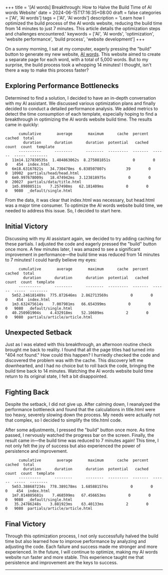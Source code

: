 +++
title = '[AI words] Breakthrough: How to Halve the Build Time of AI words Website'
date = 2024-06-15T17:16:35+08:00
draft = false
categories = ['AI', 'AI words']
tags = ['AI', 'AI words']
description = 'Learn how I optimized the build process of the AI words website, reducing the build time from 14 minutes to just 7 minutes. This article details the optimization steps and challenges encountered.'
keywords = ['AI', 'AI words', 'optimization', 'website performance', 'build process', 'website development']
+++

On a sunny morning, I sat at my computer, eagerly pressing the "build" button to generate my new website, [AI words](https://ai-words.aihub2022.top/). This website aimed to create a separate page for each word, with a total of 5,000 words. But to my surprise, the build process took a whopping 14 minutes! I thought, isn't there a way to make this process faster?

## Exploring Performance Bottlenecks

Determined to find a solution, I decided to have an in-depth conversation with my AI assistant. We discussed various optimization plans and finally decided to conduct a detailed performance analysis. We added metrics to detect the time consumption of each template, especially hoping to find a breakthrough in optimizing the AI words website build time. The results came in quickly:

```plaintext
      cumulative       average       maximum      cache  percent  cached  total  
        duration      duration      duration  potential   cached   count  count  template
      ----------      --------      --------  ---------  -------  ------  -----  --------
   11m14.127830535s  1.484863062s  8.275081851s          0        0       0    454  index.html
   6m18.63167821s   34.730478ms  6.838507807s         39        0       0  10902  partials/head/head.html
   6m9.997678009s   18.474942ms  3.123818975s          0        0       0  20027  partials/data/title.html
   1m5.89808511s    7.257498ms   62.181409ms          0        0       0   9080  _default/single.html
```

From the data, it was clear that index.html was necessary, but head.html was a major time consumer. To optimize the AI words website build time, we needed to address this issue. So, I decided to start here.

## Initial Victory

Discussing with my AI assistant again, we decided to try adding caching for these partials. I adjusted the code and eagerly pressed the "build" button once more. A few minutes later, I was amazed to see a significant improvement in performance—the build time was reduced from 14 minutes to 7 minutes! I could hardly believe my eyes:

```plaintext
      cumulative       average       maximum      cache  percent  cached  total  
        duration      duration      duration  potential   cached   count  count  template
      ----------      --------      --------  ---------  -------  ------  -----  --------
   5m52.246181489s  775.872646ms  2.862713569s          0        0       0    454  index.html
   1m3.632475614s    7.007981ms   66.654399ms          0        0       0   9080  _default/single.html
   40.250901904s    4.432918ms    52.10609ms          2        0       0   9080  partials/article/article.html
```

## Unexpected Setback

Just as I was elated with this breakthrough, an afternoon routine check brought me back to reality. I found that all the page titles had turned into "404 not found." How could this happen? I hurriedly checked the code and discovered the problem was with the cache. This discovery left me downhearted, and I had no choice but to roll back the code, bringing the build time back to 14 minutes. Watching the AI words website build time return to its original state, I felt a bit disappointed.

## Fighting Back

Despite the setback, I did not give up. After calming down, I reanalyzed the performance bottleneck and found that the calculations in title.html were too heavy, severely slowing down the process. My needs were actually not that complex, so I decided to simplify the title.html code.

After some adjustments, I pressed the "build" button once more. As time passed, I nervously watched the progress bar on the screen. Finally, the result came in—the build time was reduced to 7 minutes again! This time, I not only felt the joy of success but also experienced the power of persistence and improvement.

```plaintext
      cumulative       average       maximum      cache  percent  cached  total  
        duration      duration      duration  potential   cached   count  count  template
      ----------      --------      --------  ---------  -------  ------  -----  --------
   5m53.388687234s  778.389178ms  1.685881574s          0        0       0    454  index.html
   1m7.814885681s    7.468599ms   67.456653ms          0        0       0   9080  _default/single.html
    35.24786248s    3.881923ms    63.40133ms          2        0       0   9080  partials/article/article.html
```

## Final Victory

Through this optimization process, I not only successfully halved the build time but also learned how to improve performance by analyzing and adjusting the code. Each failure and success made me stronger and more experienced. In the future, I will continue to optimize, making my AI words website run faster and more stable. This experience taught me that persistence and improvement are the keys to success.

---

<!-- - [原文](...) -->
<!-- - [original](...) -->
<!-- - [AI 博客 - 从零开始学AI](...) -->
<!-- - [AI Blog - Learn AI from scratch](...) -->
<!-- - [公众号 - 从零开始学AI](...) -->
<!-- - [CSDN - 从零开始学AI](...) -->
<!-- - [掘金 - 从零开始学AI](...) -->
<!-- - [知乎 - 从零开始学AI](...) -->
<!-- - [阿里云 - 从零开始学AI](...) -->
<!-- - [腾讯云 - 从零开始学AI](...) -->
